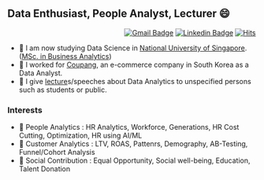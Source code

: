## Data Enthusiast, People Analyst, Lecturer 😄

<div align=right>

[![Gmail Badge](https://img.shields.io/badge/Gmail-d14836?style=flat-square&logo=Gmail&logoColor=white&link=mailto:aitwillz@gmail.com)](mailto:aitwillz@gmail.com)
[![Linkedin Badge](https://img.shields.io/badge/-LinkedIn-blue?style=flat-square&logo=Linkedin&logoColor=white&link=https://www.linkedin.com/in/da-devangelist/)](https://www.linkedin.com/in/da-devangelist/)
[![Hits](https://hits.seeyoufarm.com/api/count/incr/badge.svg?url=https%3A%2F%2Fgithub.com%2Fhwaneest&count_bg=%2379C83D&title_bg=%23555555&icon=&icon_color=%23E7E7E7&title=hits&edge_flat=false)](https://hits.seeyoufarm.com)

</div> 

 - 🌱 I am now studying Data Science in <a href="https://www.nus.edu.sg/" target="_blank">National University of Singapore</a>. (<a href="https://msba.nus.edu.sg/" target="_blank">MSc. in Business Analytics</a>)
 - 🌱 I worked for <a href="https://www.aboutcoupang.com/en/" target="_blank">Coupang</a>, an e-commerce company in South Korea as a Data Analyst.  
 - 🌱 I give <a href="https://hwaneest.github.io/lecture/" target="_blank">lecture</a>s/speeches about Data Analytics to unspecified persons such as students or public.  

### Interests 
 - 👋 People Analytics : HR Analytics, Workforce, Generations, HR Cost Cutting, Optimization, HR using AI/ML
 - 👋 Customer Analytics : LTV, ROAS, Pattenrs, Demography, AB-Testing, Funnel/Cohort Analysis
 - 👋 Social Contribution : Equal Opportunity, Social well-being, Education, Talent Donation
 
<!--

<h3> Github Statistics </h3>

![Hwan's github stats](https://github-readme-stats.vercel.app/api?username=hwaneest&count_private=true&theme=radical)

<div align=center>

</div>

-->

<!--
**hwaneest/hwaneest** is a ✨ _special_ ✨ repository because its `README.md` (this file) appears on your GitHub profile.

Here are some ideas to get you started:

- 🔭 I’m currently working on ...
- 🌱 I’m currently learning ...
- 👯 I’m looking to collaborate on ...
- 🤔 I’m looking for help with ...
- 💬 Ask me about ...
- 📫 How to reach me: ...
- 😄 Pronouns: ...
- ⚡ Fun fact: ...
- 👋
-->
